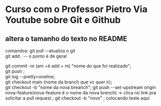 # Curso com o Professor Pietro Via Youtube sobre Git e Github
## altera o tamanho do texto no README
comandos:
git pull  --atualiza o git<br>
git add .  -- o ponto é de geral  

git commit -m (am +é add + m) "nome do que foi realizado";  
git push ;  
git log --pretty=oneline;  
git checkout main (nome da branch que vc quer ir);  
git checkout -b "nome da nova breanch";
git push --set-upstream origin nova-feature(nova-feature é o nome da nova brench) -> clica no link pra solicitar a pull request.;
git checkout -b "novo" ;
colocando teste aqui <br>


